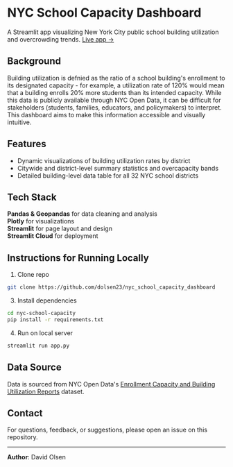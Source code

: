 # NYC School Capacity Dashboard
A Streamlit app visualizing New York City public school building utilization and overcrowding trends. [Live app ->](https://nycschoolcapacitydashboard.streamlit.app/)

## Background
Building utilization is defnied as the ratio of a school building's enrollment to its designated capacity - for example, a utilization rate of 120% would mean that a building enrolls 20% more students than its intended capacity. While this data is publicly available through NYC Open Data, it can be difficult for stakeholders (students, families, educators, and policymakers) to interpret. This dashboard aims to make this information accessible and visually intuitive.

## Features
- Dynamic visualizations of building utilization rates by district
- Citywide and district-level summary statistics and overcapacity bands
- Detailed building-level data table for all 32 NYC school districts

## Tech Stack
<b>Pandas & Geopandas</b> for data cleaning and analysis<br>
<b>Plotly</b> for visualizations<br>
<b>Streamlit</b> for page layout and design<br>
<b>Streamlit Cloud</b> for deployment

## Instructions for Running Locally
1. Clone repo
```bash
git clone https://github.com/dolsen23/nyc_school_capacity_dashboard
```

3. Install dependencies
```bash
cd nyc-school-capacity
pip install -r requirements.txt
```

4. Run on local server
```bash
streamlit run app.py
```

## Data Source
Data is sourced from NYC Open Data's [Enrollment Capacity and Building Utilization Reports](https://data.cityofnewyork.us/Education/Enrollment-Capacity-And-Utilization-Reports/gkd7-3vk7/about_data) dataset.

## Contact
For questions, feedback, or suggestions, please open an issue on this repository.

---
**Author**: David Olsen

